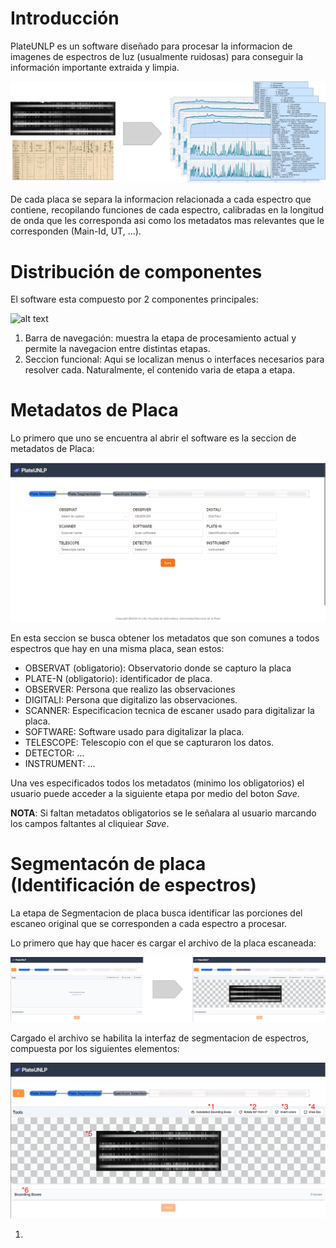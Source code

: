 # Introducción

PlateUNLP es un software diseñado para procesar la informacion de imagenes de espectros de luz (usualmente ruidosas) para conseguir la información importante extraida y limpia.

![alt text](PipelineDeep0.png)

De cada placa se separa la informacion relacionada a cada espectro que contiene, recopilando funciones de cada espectro, calibradas en la longitud de onda que les corresponda asi como los metadatos mas relevantes que le corresponden (Main-Id, UT, ...).

# Distribución de componentes

El software esta compuesto por 2 componentes principales:

![alt text](functionalDistribución.png)

1. Barra de navegación: muestra la etapa de procesamiento actual y permite la navegacion entre distintas etapas.
2. Seccion funcional: Aqui se localizan menus o interfaces necesarios para resolver cada. Naturalmente, el contenido varia de etapa a etapa.

# Metadatos de Placa

Lo primero que uno se encuentra al abrir el software es la seccion de metadatos de Placa:

![alt text](plateMetadata.png)

En esta seccion se busca obtener los metadatos que son comunes a todos espectros que hay en una misma placa, sean estos:

- OBSERVAT (obligatorio): Observatorio donde se capturo la placa
- PLATE-N (obligatorio): identificador de placa.
- OBSERVER: Persona que realizo las observaciones
- DIGITALI: Persona que digitalizo las observaciones.
- SCANNER: Especificacion tecnica de escaner usado para digitalizar la placa.
- SOFTWARE: Software usado para digitalizar la placa.
- TELESCOPE: Telescopio con el que se capturaron los datos.
- DETECTOR: ...
- INSTRUMENT: ...

Una ves especificados todos los metadatos (minimo los obligatorios) el usuario puede acceder a la siguiente etapa por medio del boton _Save_.

**NOTA**: Si faltan metadatos obligatorios se le señalara al usuario marcando los campos faltantes al cliquiear _Save_.

# Segmentacón de placa (Identificación de espectros)

La etapa de Segmentacion de placa busca identificar las porciones del escaneo original que se corresponden a cada espectro a procesar.

Lo primero que hay que hacer es cargar el archivo de la placa escaneada:

![alt text](cargarEscaneo.png)

Cargado el archivo se habilita la interfaz de segmentacion de espectros, compuesta por los siguientes elementos:

![alt text](elementosSegmentadorPlaca.png)

1.
